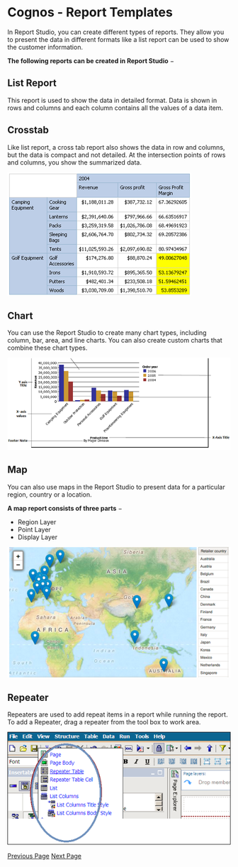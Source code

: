 # Cognos - Report Templates
In Report Studio, you can create different types of reports. They allow you to present the data in different formats like a list report can be used to show the customer information.

**The following reports can be created in Report Studio** −

## List Report
This report is used to show the data in detailed format. Data is shown in rows and columns and each column contains all the values of a data item.

## Crosstab
Like list report, a cross tab report also shows the data in row and columns, but the data is compact and not detailed. At the intersection points of rows and columns, you show the summarized data.

![Crosstab](../cognos/images/crosstab.jpg)

## Chart
You can use the Report Studio to create many chart types, including column, bar, area, and line charts. You can also create custom charts that combine these chart types.

![Chart](../cognos/images/chart.jpg)

## Map
You can also use maps in the Report Studio to present data for a particular region, country or a location.

**A map report consists of three parts** −

   * Region Layer
   * Point Layer
   * Display Layer

![Map](../cognos/images/map.jpg)

## Repeater
Repeaters are used to add repeat items in a report while running the report. To add a Repeater, drag a repeater from the tool box to work area.

![Repeater](../cognos/images/repeater.jpg)


[Previous Page](../cognos/cognos_report_studio.md) [Next Page](../cognos/cognos_list_report.md) 
